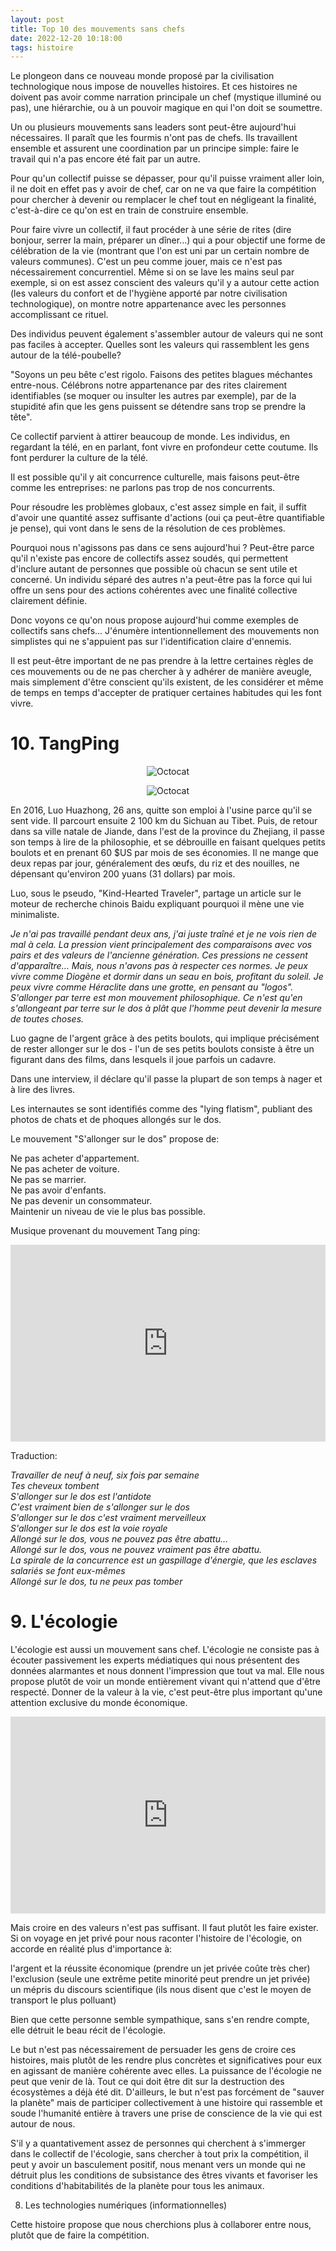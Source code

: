 ```yaml
---
layout: post
title: Top 10 des mouvements sans chefs
date: 2022-12-20 10:18:00
tags: histoire
---
```


Le plongeon dans ce nouveau monde proposé par la civilisation technologique nous impose de nouvelles histoires. Et ces histoires ne doivent pas avoir comme narration principale un chef (mystique illuminé ou pas), une hiérarchie, ou à un pouvoir magique en qui l'on doit se soumettre.

Un ou plusieurs mouvements sans leaders sont peut-être aujourd'hui nécessaires. Il paraît que les fourmis n'ont pas de chefs. Ils travaillent ensemble et assurent une coordination par un principe simple: faire le travail qui n'a pas encore été fait par un autre.

Pour qu'un collectif puisse se dépasser, pour qu'il puisse vraiment aller loin, il ne doit en effet pas y avoir de chef, car on ne va que faire la compétition pour chercher à devenir ou remplacer le chef tout en négligeant la finalité, c'est-à-dire ce qu'on est en train de construire ensemble.

Pour faire vivre un collectif, il faut procéder à une série de rites (dire bonjour, serrer la main, préparer un dîner...) qui a pour objectif une forme de célébration de la vie (montrant que l'on est uni par un certain nombre de valeurs communes). C'est un peu comme jouer, mais ce n'est pas nécessairement concurrentiel. Même si on se lave les mains seul par exemple, si on est assez conscient des valeurs qu'il y a autour cette action (les valeurs du confort et de l'hygiène apporté par notre civilisation technologique), on montre notre appartenance avec les personnes accomplissant ce rituel.

Des individus peuvent également s'assembler autour de valeurs qui ne sont pas faciles à accepter. Quelles sont les valeurs qui rassemblent les gens autour de la télé-poubelle?

"Soyons un peu bête c'est rigolo. Faisons des petites blagues méchantes entre-nous. Célébrons notre appartenance par des rites clairement identifiables (se moquer ou insulter les autres par exemple), par de la stupidité afin que les gens puissent se détendre sans trop se prendre la tête".

Ce collectif parvient à attirer beaucoup de monde. Les individus, en regardant la télé, en en parlant, font vivre en profondeur cette coutume. Ils font perdurer la culture de la télé.

Il est possible qu'il y ait concurrence culturelle, mais faisons peut-être comme les entreprises: ne parlons pas trop de nos concurrents.

Pour résoudre les problèmes globaux, c'est assez simple en fait, il suffit d'avoir une quantité assez suffisante d'actions (oui ça peut-être quantifiable je pense), qui vont dans le sens de la résolution de ces problèmes.

Pourquoi nous n'agissons pas dans ce sens aujourd'hui ? Peut-être parce qu'il n'existe pas encore de collectifs assez soudés, qui permettent d'inclure autant de personnes que possible où chacun se sent utile et concerné. Un individu séparé des autres n'a peut-être pas la force qui lui offre un sens pour des actions cohérentes avec une finalité collective clairement définie.

Donc voyons ce qu'on nous propose aujourd'hui comme exemples de collectifs sans chefs... J'énumère intentionnellement des mouvements non simplistes qui ne s'appuient pas sur l'identification claire d'ennemis.

Il est peut-être important de ne pas prendre à la lettre certaines règles de ces mouvements ou de ne pas chercher à y adhérer de manière aveugle, mais simplement d'être conscient qu'ils existent, de les considérer et même de temps en temps d'accepter de pratiquer certaines habitudes qui les font vivre.

# 10. TangPing

<span style="display:block;text-align:center">![Octocat]({{site.baseurl}}/assets/img/lie-flat-blog-1.jpg)</span>

<span style="display:block;text-align:center">![Octocat]({{site.baseurl}}/assets/img/lying-flat.jpg)</span>

En 2016, Luo Huazhong, 26 ans, quitte son emploi à l'usine parce qu'il se sent vide. Il parcourt ensuite 2 100 km du Sichuan au Tibet. Puis, de retour dans sa ville natale de Jiande, dans l'est de la province du Zhejiang, il passe son temps à lire de la philosophie, et se débrouille en faisant quelques petits boulots et en prenant 60 $US par mois de ses économies. Il ne mange que deux repas par jour, généralement des œufs, du riz et des nouilles, ne dépensant qu'environ 200 yuans (31 dollars) par mois.

Luo, sous le pseudo, "Kind-Hearted Traveler", partage un article sur le moteur de recherche chinois Baidu expliquant pourquoi il mène une vie minimaliste.

<em>Je n'ai pas travaillé pendant deux ans, j'ai juste traîné et je ne vois rien de mal à cela. La pression vient principalement des comparaisons avec vos pairs et des valeurs de l'ancienne génération. Ces pressions ne cessent d'apparaître… Mais, nous n'avons pas à respecter ces normes. Je peux vivre comme Diogène et dormir dans un seau en bois, profitant du soleil. Je peux vivre comme Héraclite dans une grotte, en pensant au "logos". S'allonger par terre est mon mouvement philosophique. Ce n'est qu'en s'allongeant par terre sur le dos à plât que l'homme peut devenir la mesure de toutes choses.</em>

Luo gagne de l'argent grâce à des petits boulots, qui implique précisément de rester allonger sur le dos - l'un de ses petits boulots consiste à être un figurant dans des films, dans lesquels il joue parfois un cadavre.

Dans une interview, il déclare qu'il passe la plupart de son temps à nager et à lire des livres.

Les internautes se sont identifiés comme des "lying flatism", publiant des photos de chats et de phoques allongés sur le dos.

Le mouvement "S'allonger sur le dos" propose de:

Ne pas acheter d'appartement.<br />
Ne pas acheter de voiture.<br />
Ne pas se marrier.<br />
Ne pas avoir d'enfants.<br />
Ne pas devenir un consommateur.<br />
Maintenir un niveau de vie le plus bas possible.<br />

Musique provenant du mouvement Tang ping:

<p style="text-align:center"><iframe width="100%" height="315" src="https://www.youtube.com/embed/corZx0a1yRU" frameborder="0" allowfullscreen></iframe></p>

Traduction:

<em>Travailler de neuf à neuf, six fois par semaine</em><br />
<em>Tes cheveux tombent</em><br />
<em>S'allonger sur le dos est l'antidote</em><br />
<em>C'est vraiment bien de s'allonger sur le dos</em><br />
<em>S'allonger sur le dos c'est vraiment merveilleux</em><br />
<em>S'allonger sur le dos est la voie royale</em><br />
<em>Allongé sur le dos, vous ne pouvez pas être abattu…</em><br />
<em>Allongé sur le dos, vous ne pouvez vraiment pas être abattu.</em><br />
<em>La spirale de la concurrence est un gaspillage d'énergie, que les esclaves salariés se font eux-mêmes</em><br />
<em>Allongé sur le dos, tu ne peux pas tomber</em>

# 9. L'écologie

L'écologie est aussi un mouvement sans chef. L'écologie ne consiste pas à écouter passivement les experts médiatiques qui nous présentent des données alarmantes et nous donnent l'impression que tout va mal. Elle nous propose plutôt de voir un monde entièrement vivant qui n'attend que d'être respecté. Donner de la valeur à la vie, c'est peut-être plus important qu'une attention exclusive du monde économique.

<p style="text-align:center"><iframe width="100%" height="315" src="https://www.youtube.com/embed/xLXq4rnccDM" frameborder="0" allowfullscreen></iframe></p>

Mais croire en des valeurs n'est pas suffisant. Il faut plutôt les faire exister. Si on voyage en jet privé pour nous raconter l'histoire de l'écologie, on accorde en réalité plus d'importance à:

l'argent et la réussite économique (prendre un jet privée coûte très cher)<br />
l'exclusion (seule une extrême petite minorité peut prendre un jet privée)<br />
un mépris du discours scientifique (ils nous disent que c'est le moyen de transport le plus polluant)<br />

Bien que cette personne semble sympathique, sans s'en rendre compte, elle détruit le beau récit de l'écologie.

Le but n'est pas nécessairement de persuader les gens de croire ces histoires, mais plutôt de les rendre plus concrètes et significatives pour eux en agissant de manière cohérente avec elles. La puissance de l'écologie ne peut que venir de là. Tout ce qui doit être dit sur la destruction des écosystèmes a déjà été dit. D'ailleurs, le but n'est pas forcément de "sauver la planète" mais de participer collectivement à une histoire qui rassemble et soude l'humanité entière à travers une prise de conscience de la vie qui est autour de nous.

S'il y a quantativement assez de personnes qui cherchent à s'immerger dans le collectif de l'écologie, sans chercher à tout prix la compétition, il peut y avoir un basculement positif, nous menant vers un monde qui ne détruit plus les conditions de subsistance des êtres vivants et favoriser les conditions d'habitabilités de la planète pour tous les animaux.

8. Les technologies numériques (informationnelles)

Cette histoire propose que nous cherchions plus à collaborer entre nous, plutôt que de faire la compétition.
